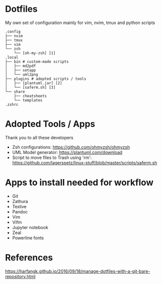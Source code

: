 # Dotfiles
My own set of configuration mainly for vim, nvim, tmux and python scripts

``` shell
.config
├── nvim
├── tmux
├── vim
└── zsh
    └── [oh-my-zsh] [1]
.local
├── bin # custom-made scripts
│   ├── md2pdf
│   ├── setapp
│   └── uml2png
├── plugins # adopted scripts / tools
│   ├── [plantuml.jar] [2]
│   └── [saferm.sh] [3]
└── share
    ├── cheatsheets
    └── templates
.zshrc
```

# Adopted Tools / Apps
Thank you to all these developers
* Zsh configurations: https://github.com/ohmyzsh/ohmyzsh
* UML Model generator: https://plantuml.com/download
* Script to move files to Trash using 'rm': https://github.com/lagerspetz/linux-stuff/blob/master/scripts/saferm.sh

# Apps to install needed for workflow
* Git
* Zathura
* Texlive
* Pandoc
* Vim
* Vifm
* Jupyter notebook
* Zeal
* Powerline fonts

# References
https://harfangk.github.io/2016/09/18/manage-dotfiles-with-a-git-bare-repository.html
